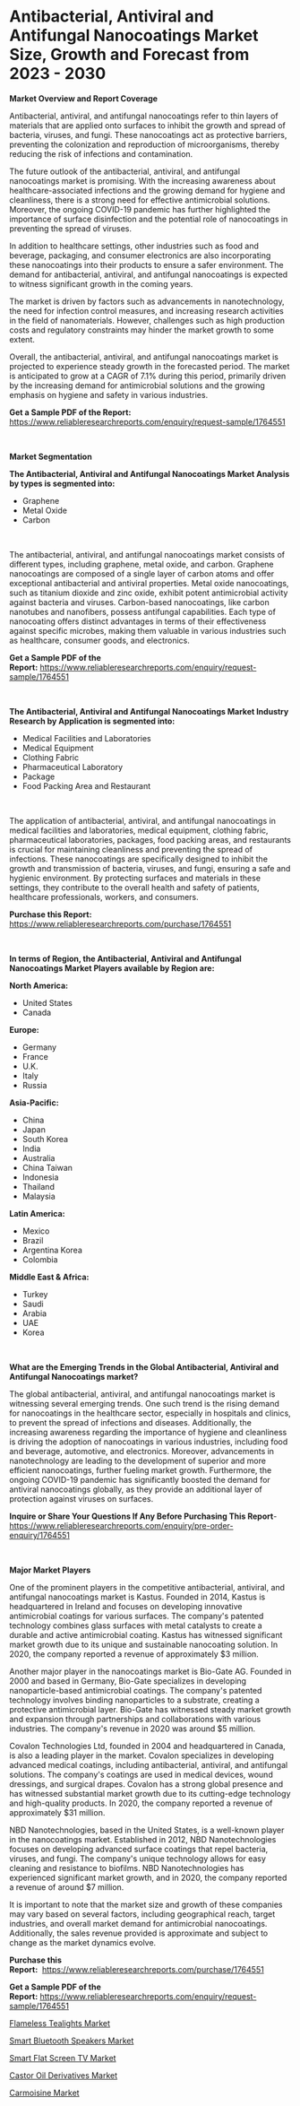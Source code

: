 <p><h1>Antibacterial, Antiviral and Antifungal Nanocoatings Market Size, Growth and Forecast from 2023 - 2030</h1></p><p><strong>Market Overview and Report Coverage</strong></p>
<p><p>Antibacterial, antiviral, and antifungal nanocoatings refer to thin layers of materials that are applied onto surfaces to inhibit the growth and spread of bacteria, viruses, and fungi. These nanocoatings act as protective barriers, preventing the colonization and reproduction of microorganisms, thereby reducing the risk of infections and contamination.</p><p>The future outlook of the antibacterial, antiviral, and antifungal nanocoatings market is promising. With the increasing awareness about healthcare-associated infections and the growing demand for hygiene and cleanliness, there is a strong need for effective antimicrobial solutions. Moreover, the ongoing COVID-19 pandemic has further highlighted the importance of surface disinfection and the potential role of nanocoatings in preventing the spread of viruses.</p><p>In addition to healthcare settings, other industries such as food and beverage, packaging, and consumer electronics are also incorporating these nanocoatings into their products to ensure a safer environment. The demand for antibacterial, antiviral, and antifungal nanocoatings is expected to witness significant growth in the coming years.</p><p>The market is driven by factors such as advancements in nanotechnology, the need for infection control measures, and increasing research activities in the field of nanomaterials. However, challenges such as high production costs and regulatory constraints may hinder the market growth to some extent.</p><p>Overall, the antibacterial, antiviral, and antifungal nanocoatings market is projected to experience steady growth in the forecasted period. The market is anticipated to grow at a CAGR of 7.1% during this period, primarily driven by the increasing demand for antimicrobial solutions and the growing emphasis on hygiene and safety in various industries.</p></p>
<p><strong>Get a Sample PDF of the Report:</strong> <a href="https://www.reliableresearchreports.com/enquiry/request-sample/1764551">https://www.reliableresearchreports.com/enquiry/request-sample/1764551</a></p>
<p>&nbsp;</p>
<p><strong>Market Segmentation</strong></p>
<p><strong>The Antibacterial, Antiviral and Antifungal Nanocoatings Market Analysis by types is segmented into:</strong></p>
<p><ul><li>Graphene</li><li>Metal Oxide</li><li>Carbon</li></ul></p>
<p>&nbsp;</p>
<p><p>The antibacterial, antiviral, and antifungal nanocoatings market consists of different types, including graphene, metal oxide, and carbon. Graphene nanocoatings are composed of a single layer of carbon atoms and offer exceptional antibacterial and antiviral properties. Metal oxide nanocoatings, such as titanium dioxide and zinc oxide, exhibit potent antimicrobial activity against bacteria and viruses. Carbon-based nanocoatings, like carbon nanotubes and nanofibers, possess antifungal capabilities. Each type of nanocoating offers distinct advantages in terms of their effectiveness against specific microbes, making them valuable in various industries such as healthcare, consumer goods, and electronics.</p></p>
<p><strong>Get a Sample PDF of the Report:</strong>&nbsp;<a href="https://www.reliableresearchreports.com/enquiry/request-sample/1764551">https://www.reliableresearchreports.com/enquiry/request-sample/1764551</a></p>
<p>&nbsp;</p>
<p><strong>The Antibacterial, Antiviral and Antifungal Nanocoatings Market Industry Research by Application is segmented into:</strong></p>
<p><ul><li>Medical Facilities and Laboratories</li><li>Medical Equipment</li><li>Clothing Fabric</li><li>Pharmaceutical Laboratory</li><li>Package</li><li>Food Packing Area and Restaurant</li></ul></p>
<p>&nbsp;</p>
<p><p>The application of antibacterial, antiviral, and antifungal nanocoatings in medical facilities and laboratories, medical equipment, clothing fabric, pharmaceutical laboratories, packages, food packing areas, and restaurants is crucial for maintaining cleanliness and preventing the spread of infections. These nanocoatings are specifically designed to inhibit the growth and transmission of bacteria, viruses, and fungi, ensuring a safe and hygienic environment. By protecting surfaces and materials in these settings, they contribute to the overall health and safety of patients, healthcare professionals, workers, and consumers.</p></p>
<p><strong>Purchase this Report:</strong>&nbsp; <a href="https://www.reliableresearchreports.com/purchase/1764551">https://www.reliableresearchreports.com/purchase/1764551</a></p>
<p>&nbsp;</p>
<p><strong>In terms of Region, the Antibacterial, Antiviral and Antifungal Nanocoatings Market Players available by Region are:</strong></p>
<p>
    <p> <strong> North America: </strong>
        <ul>
            <li>United States</li>
            <li>Canada</li>
        </ul>
        </p> 
    <p> <strong> Europe: </strong>
        <ul>
            <li>Germany</li>
            <li>France</li>
            <li>U.K.</li>
            <li>Italy</li>
            <li>Russia</li>
        </ul>
        </p> 
    <p> <strong> Asia-Pacific: </strong>
        <ul>
            <li>China</li>
            <li>Japan</li>
            <li>South Korea</li>
            <li>India</li>
            <li>Australia</li>
            <li>China Taiwan</li>
            <li>Indonesia</li>
            <li>Thailand</li>
            <li>Malaysia</li>
        </ul>
        </p> 
    <p> <strong> Latin America: </strong>
        <ul>
            <li>Mexico</li>
            <li>Brazil</li>
            <li>Argentina Korea</li>
            <li>Colombia</li>
        </ul>
        </p> 
    <p> <strong> Middle East & Africa: </strong>
        <ul>
            <li>Turkey</li>
            <li>Saudi</li>
            <li>Arabia</li>
            <li>UAE</li>
            <li>Korea</li>
        </ul>
    </p>
    </p>
<p>&nbsp;</p>
<p><strong>What are the Emerging Trends in the Global Antibacterial, Antiviral and Antifungal Nanocoatings market?</strong></p>
<p><p>The global antibacterial, antiviral, and antifungal nanocoatings market is witnessing several emerging trends. One such trend is the rising demand for nanocoatings in the healthcare sector, especially in hospitals and clinics, to prevent the spread of infections and diseases. Additionally, the increasing awareness regarding the importance of hygiene and cleanliness is driving the adoption of nanocoatings in various industries, including food and beverage, automotive, and electronics. Moreover, advancements in nanotechnology are leading to the development of superior and more efficient nanocoatings, further fueling market growth. Furthermore, the ongoing COVID-19 pandemic has significantly boosted the demand for antiviral nanocoatings globally, as they provide an additional layer of protection against viruses on surfaces.</p></p>
<p><strong>Inquire or Share Your Questions If Any Before Purchasing This Report</strong>- <a href="https://www.reliableresearchreports.com/enquiry/pre-order-enquiry/1764551">https://www.reliableresearchreports.com/enquiry/pre-order-enquiry/1764551</a></p>
<p>&nbsp;</p>
<p><strong>Major Market Players</strong></p>
<p><p>One of the prominent players in the competitive antibacterial, antiviral, and antifungal nanocoatings market is Kastus. Founded in 2014, Kastus is headquartered in Ireland and focuses on developing innovative antimicrobial coatings for various surfaces. The company's patented technology combines glass surfaces with metal catalysts to create a durable and active antimicrobial coating. Kastus has witnessed significant market growth due to its unique and sustainable nanocoating solution. In 2020, the company reported a revenue of approximately $3 million.</p><p>Another major player in the nanocoatings market is Bio-Gate AG. Founded in 2000 and based in Germany, Bio-Gate specializes in developing nanoparticle-based antimicrobial coatings. The company's patented technology involves binding nanoparticles to a substrate, creating a protective antimicrobial layer. Bio-Gate has witnessed steady market growth and expansion through partnerships and collaborations with various industries. The company's revenue in 2020 was around $5 million.</p><p>Covalon Technologies Ltd, founded in 2004 and headquartered in Canada, is also a leading player in the market. Covalon specializes in developing advanced medical coatings, including antibacterial, antiviral, and antifungal solutions. The company's coatings are used in medical devices, wound dressings, and surgical drapes. Covalon has a strong global presence and has witnessed substantial market growth due to its cutting-edge technology and high-quality products. In 2020, the company reported a revenue of approximately $31 million.</p><p>NBD Nanotechnologies, based in the United States, is a well-known player in the nanocoatings market. Established in 2012, NBD Nanotechnologies focuses on developing advanced surface coatings that repel bacteria, viruses, and fungi. The company's unique technology allows for easy cleaning and resistance to biofilms. NBD Nanotechnologies has experienced significant market growth, and in 2020, the company reported a revenue of around $7 million.</p><p>It is important to note that the market size and growth of these companies may vary based on several factors, including geographical reach, target industries, and overall market demand for antimicrobial nanocoatings. Additionally, the sales revenue provided is approximate and subject to change as the market dynamics evolve.</p></p>
<p><strong>Purchase this Report:</strong>&nbsp;&nbsp;<a href="https://www.reliableresearchreports.com/purchase/1764551">https://www.reliableresearchreports.com/purchase/1764551</a></p>
<p></p>
<p><strong>Get a Sample PDF of the Report:</strong>&nbsp;<a href="https://www.reliableresearchreports.com/enquiry/request-sample/1764551">https://www.reliableresearchreports.com/enquiry/request-sample/1764551</a></p>
<p><p><a href="https://medium.com/@mikemonahan1944/flameless-tealights-market-outlook-industry-overview-and-forecast-2023-to-2030-5afcf700b2b7">Flameless Tealights Market</a></p><p><a href="https://medium.com/@anibalstamm1912/analyzing-smart-bluetooth-speakers-market-global-industry-perspective-and-forecast-2023-to-2030-9078e560d582">Smart Bluetooth Speakers Market</a></p><p><a href="https://medium.com/@elianehilll2023/smart-flat-screen-tv-market-competitive-analysis-market-trends-and-forecast-to-2030-24388ef316e3">Smart Flat Screen TV Market</a></p><p><a href="https://github.com/ChiragRP21/Market-Research-Report-List-1/blob/main/castor-oil-derivatives-market.md">Castor Oil Derivatives Market</a></p><p><a href="https://github.com/ChiragRp1/Market-Research-Report-List-1/blob/main/carmoisine-market.md">Carmoisine Market</a></p></p>